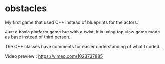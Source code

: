 # obstacles

My first game that used C++ instead of blueprints for the actors.

Just a basic platform game but with a twist, it is using top view game mode as base instead of third person.

The C++ classes have comments for easier understanding of what I coded.

Video preview : https://vimeo.com/1023737885
